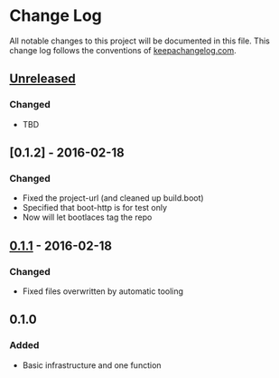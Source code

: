 # Change Log
All notable changes to this project will be documented in this file. This change log follows the conventions of [keepachangelog.com](http://keepachangelog.com/).

## [Unreleased]
### Changed
- TBD

## [0.1.2] - 2016-02-18
### Changed
- Fixed the project-url (and cleaned up build.boot)
- Specified that boot-http is for test only
- Now will let bootlaces tag the repo

## [0.1.1] - 2016-02-18
### Changed
- Fixed files overwritten by automatic tooling

## 0.1.0
### Added
- Basic infrastructure and one function

[Unreleased]: https://github.com/tmarble/avenir/compare/0.1.1...HEAD
[0.1.1]: https://github.com/tmarble/avenir/compare/0.1.0...0.1.1
